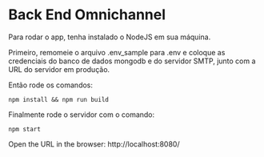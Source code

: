 # Back End Omnichannel

Para rodar o app, tenha instalado o NodeJS em sua máquina.

Primeiro, remomeie o arquivo .env_sample para .env e coloque as credenciais do banco de dados mongodb e do servidor SMTP, junto com a URL do servidor em produção.

Então rode os comandos:

    npm install && npm run build

Finalmente rode o servidor com o comando:

    npm start

Open the URL in the browser: http://localhost:8080/
